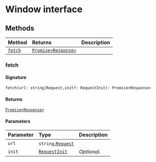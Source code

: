 # Window interface













## Methods

| Method	   |  Returns	| Description|
|:-------------|:-------|:-----------|
|[`fetch`](#fetch)      | [`Promise<Response>`](promise.md) |  |



### fetch



#### Signature
`fetch(url: string|Request,init?: RequestInit): Promise<Response>`

#### Returns
[`Promise<Response>`](promise.md)


#### Parameters


| Parameter	   | Type    | Description |
|:-------------|:---------------|:------------|
| `url`    | `string`,[`Request`](request.md) |  |
| `init`    | [`RequestInit`](requestinit.md) | _Optional._ |


